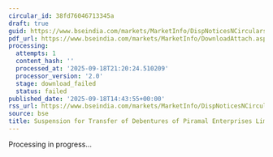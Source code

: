 ```yaml
---
circular_id: 38fd76046713345a
draft: true
guid: https://www.bseindia.com/markets/MarketInfo/DispNoticesNCirculars.aspx?Noticeid={6CC5F9A1-0080-42A8-9655-2DAA3ACC81A5}&noticeno=20250918-60&dt=09/18/2025&icount=60&totcount=63&flag=0
pdf_url: https://www.bseindia.com/markets/MarketInfo/DownloadAttach.aspx?id=20250918-60&attachedId=
processing:
  attempts: 1
  content_hash: ''
  processed_at: '2025-09-18T21:20:24.510209'
  processor_version: '2.0'
  stage: download_failed
  status: failed
published_date: '2025-09-18T14:43:55+00:00'
rss_url: https://www.bseindia.com/markets/MarketInfo/DispNoticesNCirculars.aspx?Noticeid={6CC5F9A1-0080-42A8-9655-2DAA3ACC81A5}&noticeno=20250918-60&dt=09/18/2025&icount=60&totcount=63&flag=0
source: bse
title: Suspension for Transfer of Debentures of Piramal Enterprises Limited
---
```


Processing in progress...